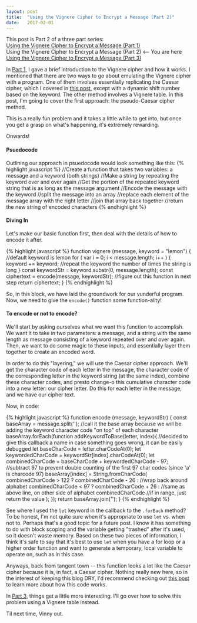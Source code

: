 ```yaml
---
layout: post
title:  "Using the Vignere Cipher to Encrypt a Message (Part 2)"
date:   2017-02-01
---
```

This post is Part 2 of a three part series:  
[Using the Vignere Cipher to Encrypt a Message (Part 1)](http://www.vincecampanale.com/blog/2017/01/20/vignere-cipher-part1/)  
Using the Vignere Cipher to Encrypt a Message (Part 2) <-- You are here  
[Using the Vignere Cipher to Encrypt a Message (Part 3)](http://www.vincecampanale.com/blog/2017/02/06/vignere-cipher-part3/)  

In [Part 1](http://www.vincecampanale.com/blog/2017/01/20/vignere-cipher-part1/), I gave a brief introduction to the Vignere cipher and how it works. I mentioned that there are two ways to go about emulating the Vignere cipher with a program. One of them involves essentially replicating the Caesar cipher, which I covered in [this post](http://www.vincecampanale.com/blog/2017/01/20/caesar-cipher/), except with a dynamic shift number based on the keyword. The other method involves a Vignere table. In this post, I'm going to cover the first approach: the pseudo-Caesar cipher method.

This is a really fun problem and it takes a little while to get into, but once you get a grasp on what's happening, it's extremely rewarding.

Onwards!

#### Psuedocode

Outlining our approach in psuedocode would look something like this:
{% highlight javascript %}
//Create a function that takes two variables: a message and a keyword (both strings)
//Make a string by repeating the keyword over and over again
//Get the portion of the repeated keyword string that is as long as the message argument
//Encode the message with the keyword
  //split the message into an array
  //replace each element of the message array with the right letter
  //join that array back together
//return the new string of encoded characters
{% endhighlight %}

#### Diving In

Let's make our basic function first, then deal with the details of how to encode it after.

{% highlight javascript %}
function vignere (message, keyword = "lemon") { //default keyword is lemon
  for ( var i = 0; i < message.length; i++ ) {
    keyword += keyword; //repeat the keyword the number of times the string is long
  }
  const keywordStr = keyword.substr(0, message.length);
  const ciphertext = encode(message, keywordStr); //figure out this function in next step
  return ciphertext;
}
{% endhighlight %}

So, in this block, we have laid the groundwork for our vunderful program. Now, we need to give the `encode()` function some function-ality!

#### To encode or not to encode?

We'll start by asking ourselves what we want this function to accomplish. We want it to take in two parameters: a message, and a string with the same length as message consisting of a keyword repeated over and over again. Then, we want to do some magic to these inputs, and essentially layer them together to create an encoded word.

In order to do this "layering," we will use the Caesar cipher approach. We'll get the character code of each letter in the message, the character code of the corresponding letter in the keyword string (at the same index), combine these character codes, and presto change-o this cumulative character code into a new letter: our cipher letter. Do this for each letter in the message, and we have our cipher text.

Now, in code:

{% highlight javascript %}
function encode (message, keywordStr) {
  const baseArray = message.split(''); //call it the base array because we will be adding the keyword character code "on top" of each character
  baseArray.forEach(function addKeywordToBase(letter, index){ //decided to give this callback a name in case something goes wrong, it can be easily debugged
    let baseCharCode = letter.charCodeAt(0);
    let keywordedCharCode = keywordStr[index].charCodeAt(0);
    let combinedCharCode = baseCharCode + keywordedCharCode - 97; //subtract 97 to prevent double counting of the first 97 char codes (since 'a' is charcode 97)
    baseArray[index] = String.fromCharCode(
      combinedCharCode > 122 ? combinedCharCode - 26 : //wrap back around alphabet
      combinedCharCode < 97  ? combinedCharCode + 26 : //same as above line, on other side of alphabet
      combinedCharCode //if in range, just return the value
    );
  });
  return baseArray.join('');
}
{% endhighlight %}

See where I used the `let` keyword in the callback to the `.forEach` method? To be honest, I'm not quite sure when it's appropriate to use `let` vs. when not to. Perhaps that's a good topic for a future post. I know it has something to do with block scoping and the variable getting "trashed" after it's used, so it doesn't waste memory. Based on these two pieces of information, I think it's safe to say that it's best to use `let` when you have a for loop or a higher order function and want to generate a temporary, local variable to operate on, such as in this case.

Anyways, back from tangent town -- this function looks a lot like the Caesar cipher because it is, in fact, a Caesar cipher. Nothing really new here, so in the interest of keeping this blog DRY, I'd recommend checking out [this post]() to learn more about how this code works.

In [Part 3](http://www.vincecampanale.com/blog/2017/02/06/vignere-cipher-part3/), things get a little more interesting. I'll go over how to solve this problem using a Vignere table instead.

Til next time, Vinny out.
